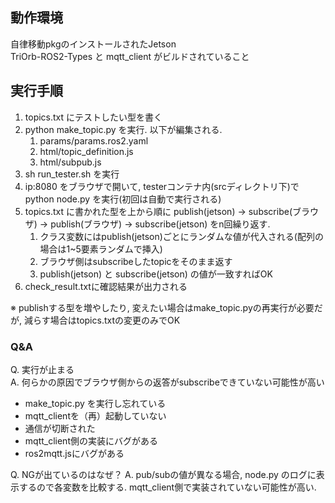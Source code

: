 ## 動作環境
自律移動pkgのインストールされたJetson <br>
TriOrb-ROS2-Types と mqtt_client がビルドされていること 

## 実行手順
1. topics.txt にテストしたい型を書く
1. python make_topic.py を実行. 以下が編集される.
    1. params/params.ros2.yaml
    1. html/topic_definition.js
    1. html/subpub.js
1. sh run_tester.sh を実行
1. ip:8080 をブラウザで開いて, testerコンテナ内(srcディレクトリ下)で python node.py を実行(初回は自動で実行される)
1. topics.txt に書かれた型を上から順に publish(jetson) -> subscribe(ブラウザ) -> publish(ブラウザ) -> subscribe(jetson) をn回繰り返す.
    1. クラス変数にはpublish(jetson)ごとにランダムな値が代入される(配列の場合は1~5要素ランダムで挿入)
    1. ブラウザ側はsubscribeしたtopicをそのまま返す
    1. publish(jetson) と subscribe(jetson) の値が一致すればOK
1. check_result.txtに確認結果が出力される

※ publishする型を増やしたり, 変えたい場合はmake_topic.pyの再実行が必要だが, 減らす場合はtopics.txtの変更のみでOK

### Q&A
Q. 実行が止まる <br>
A. 何らかの原因でブラウザ側からの返答がsubscribeできていない可能性が高い <br>
- make_topic.py を実行し忘れている
- mqtt_clientを（再）起動していない
- 通信が切断された
- mqtt_client側の実装にバグがある
- ros2mqtt.jsにバグがある

Q. NGが出ているのはなぜ？
A. pub/subの値が異なる場合, node.py のログに表示するので各変数を比較する. mqtt_client側で実装されていない可能性が高い.